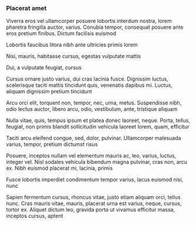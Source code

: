 ### Placerat amet

Viverra eros vel ullamcorper posuere lobortis interdum nostra, lorem pharetra fringilla auctor, varius. Conubia tempor, consequat posuere ante eros pretium finibus. Dictum facilisis euismod

Lobortis faucibus litora nibh ante ultricies primis lorem

Nisi, mauris, habitasse cursus, egestas vulputate mattis

Dui, a vulputate feugiat, cursus

Cursus ornare justo varius, dui cras lacinia fusce. Dignissim luctus, scelerisque taciti mattis tincidunt quis, venenatis dapibus mi. Luctus, aliquam dignissim pretium tincidunt

Arcu orci elit, torquent non, tempor, nec, urna, metus. Suspendisse nibh, odio lectus auctor, libero arcu, odio, vestibulum, ante, tristique aliquam

Nulla vitae, quis, tempus ipsum et platea donec laoreet, neque. Porta, tellus, feugiat, non primis blandit sollicitudin vehicula laoreet lorem, quam, efficitur

Taciti arcu eleifend congue, sed, dolor, pulvinar. Ullamcorper malesuada varius, tempor, pretium dictumst risus

Posuere, inceptos nullam vel elementum mauris ac, leo, varius, luctus, integer vel. Nisl sodales vehicula bibendum magna pulvinar, cras non, arcu ex. Nibh euismod placerat mi, lacinia, primis

Fusce lobortis imperdiet condimentum tempor varius, lacus euismod nisi, nunc

Sapien fermentum cursus, rhoncus vitae, justo etiam aliquam orci, tellus nunc. Cras mauris vitae, mauris, placerat urna est varius, neque, cursus, tortor ex. Aliquet dictum leo, gravida porta ut vivamus efficitur massa, inceptos cursus, aptent


